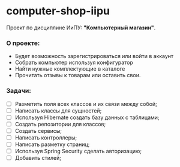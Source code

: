 # computer-shop-iipu

Проект по дисциплине ИиПУ: **"Компьютерный магазин"**.

### О проекте:
* Будет возможность зарегистрироваться или войти в аккаунт
* Cобрать компьютер используя конфигуратор
* Найти нужные комплектующие в каталоге
* Прочитать отзывы к товарам или оставить свои.

### Задачи:
- [ ] Разметить поля всех классов и их связи между собой;
- [ ] Написать классы для сущностей;
- [ ] Используя Hibernate создать базу данных с таблицами;
- [ ] Создать репозитории для классов;
- [ ] Создать сервисы;
- [ ] Написать контроллеры;
- [ ] Написать разметку страниц;
- [ ] Используя Spring Security сделать авторизацию;
- [ ] Добавить стилей;
